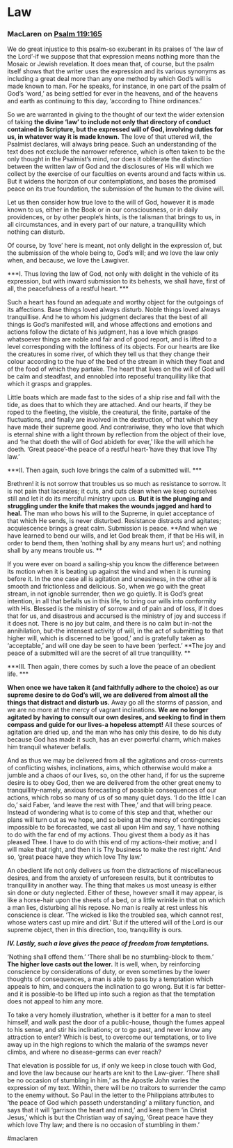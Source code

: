 # Law

### MacLaren on [Psalm 119:165](Psalm119#v.165)

We do great injustice to this psalm-so exuberant in its praises of ‘the law of the Lord’-if we suppose that that expression means nothing more than the Mosaic or Jewish revelation. It does mean that, of course, but the psalm itself shows that the writer uses the expression and its various synonyms as including a great deal more than any one method by which God’s will is made known to man. For he speaks, for instance, in one part of the psalm of God’s ‘word,’ as being settled for ever in the heavens, and of the heavens and earth as continuing to this day, ‘according to Thine ordinances.’  
  
So we are warranted in giving to the thought of our text the wider extension of taking **the divine ‘law’ to include not only that directory of conduct contained in Scripture, but the expressed will of God, involving duties for us, in whatever way it is made known.** The love of that uttered will, the Psalmist declares, will always bring peace. Such an understanding of the text does not exclude the narrower reference, which is often taken to be the only thought in the Psalmist’s mind, nor does it obliterate the distinction between the written law of God and the disclosures of His will which we collect by the exercise of our faculties on events around and facts within us. But it widens the horizon of our contemplations, and bases the promised peace on its true foundation, the submission of the human to the divine will.  
  
Let us then consider how true love to the will of God, however it is made known to us, either in the Book or in our consciousness, or in daily providences, or by other people’s hints, is the talisman that brings to us, in all circumstances, and in every part of our nature, a tranquillity which nothing can disturb.  
  
Of course, by ‘love’ here is meant, not only delight in the expression of, but the submission of the whole being to, God’s will; and we love the law only when, and because, we love the Lawgiver.  
  
***I. Thus loving the law of God, not only with delight in the vehicle of its expression, but with inward submission to its behests, we shall have, first of all, the peacefulness of a restful heart.  ***
  
Such a heart has found an adequate and worthy object for the outgoings of its affections. Base things loved always disturb. Noble things loved always tranquillise. And he to whom his judgment declares that the best of all things is God’s manifested will, and whose affections and emotions and actions follow the dictate of his judgment, has a love which grasps whatsoever things are noble and fair and of good report, and is lifted to a level corresponding with the loftiness of its objects. For our hearts are like the creatures in some river, of which they tell us that they change their colour according to the hue of the bed of the stream in which they float and of the food of which they partake. The heart that lives on the will of God will be calm and steadfast, and ennobled into reposeful tranquillity like that which it grasps and grapples.  
  
Little boats which are made fast to the sides of a ship rise and fall with the tide, as does that to which they are attached. And our hearts, if they be roped to the fleeting, the visible, the creatural, the finite, partake of the fluctuations, and finally are involved in the destruction, of that which they have made their supreme good. And contrariwise, they who love that which is eternal shine with a light thrown by reflection from the object of their love, and ‘he that doeth the will of God abideth for ever,’ like the will which he doeth. ‘Great peace’-the peace of a restful heart-’have they that love Thy law.’  
  
***II. Then again, such love brings the calm of a submitted will. ***

Brethren! it is not sorrow that troubles us so much as resistance to sorrow. It is not pain that lacerates; it cuts, and cuts clean when we keep ourselves still and let it do its merciful ministry upon us. **But it is the plunging and struggling under the knife that makes the wounds jagged and hard to heal.** The man who bows his will to the Supreme, in quiet acceptance of that which He sends, is never disturbed. Resistance distracts and agitates; acquiescence brings a great calm. Submission is peace. **And when we have learned to bend our wills, and let God break them, if that be His will, in order to bend them, then ‘nothing shall by any means hurt us’; and nothing shall by any means trouble us.  **
  
If you were ever on board a sailing-ship you know the difference between its motion when it is beating up against the wind and when it is running before it. In the one case all is agitation and uneasiness, in the other all is smooth and frictionless and delicious. So, when we go with the great stream, in not ignoble surrender, then we go quietly. It is God’s great intention, in all that befalls us in this life, to bring our wills into conformity with His. Blessed is the ministry of sorrow and of pain and of loss, if it does that for us, and disastrous and accursed is the ministry of joy and success if it does not. There is no joy but calm, and there is no calm but in-not the annihilation, but-the intensest activity of will, in the act of submitting to that higher will, which is discerned to be ‘good,’ and is gratefully taken as ‘acceptable,’ and will one day be seen to have been ‘perfect.’ **The joy and peace of a submitted will are the secret of all true tranquillity.  **
  
***III. Then again, there comes by such a love the peace of an obedient life. ***
  
**When once we have taken it {and faithfully adhere to the choice} as our supreme desire to do God’s will, we are delivered from almost all the things that distract and disturb us.** Away go all the storms of passion, and we are no more at the mercy of vagrant inclinations. **We are no longer agitated by having to consult our own desires, and seeking to find in them compass and guide for our lives-a hopeless attempt!** All these sources of agitation are dried up, and the man who has only this desire, to do his duty because God has made it such, has an ever powerful charm, which makes him tranquil whatever befalls.  
  
And as thus we may be delivered from all the agitations and cross-currents of conflicting wishes, inclinations, aims, which otherwise would make a jumble and a chaos of our lives, so, on the other hand, if for us the supreme desire is to obey God, then we are delivered from the other great enemy to tranquillity-namely, anxious forecasting of possible consequences of our actions, which robs so many of us of so many quiet days. ‘I do the little I can do,’ said Faber, ‘and leave the rest with Thee,’ and that will bring peace. Instead of wondering what is to come of this step and that, whether our plans will turn out as we hope, and so being at the mercy of contingencies impossible to be forecasted, we cast all upon Him and say, ‘I have nothing to do with the far end of my actions. Thou givest them a body as it has pleased Thee. I have to do with this end of my actions-their motive; and I will make that right, and then it is Thy business to make the rest right.’ And so, ‘great peace have they which love Thy law.’  
  
An obedient life not only delivers us from the distractions of miscellaneous desires, and from the anxiety of unforeseen results, but it contributes to tranquillity in another way. The thing that makes us most uneasy is either sin done or duty neglected. Either of these, however small it may appear, is like a horse-hair upon the sheets of a bed, or a little wrinkle in that on which a man lies, disturbing all his repose. No man is really at rest unless his conscience is clear. ‘The wicked is like the troubled sea, which cannot rest, whose waters cast up mire and dirt.’ But if the uttered will of the Lord is our supreme object, then in this direction, too, tranquillity is ours.  
  
***IV. Lastly, such a love gives the peace of freedom from temptations.*** 
  
‘Nothing shall offend them.’ ‘There shall be no stumbling-block to them.’ **The higher love casts out the lower.** It is well, when, by reinforcing conscience by considerations of duty, or even sometimes by the lower thoughts of consequences, a man is able to pass by a temptation which appeals to him, and conquers the inclination to go wrong. But it is far better-and it is possible-to be lifted up into such a region as that the temptation does not appeal to him any more.  
  
To take a very homely illustration, whether is it better for a man to steel himself, and walk past the door of a public-house, though the fumes appeal to his sense, and stir his inclinations; or to go past, and never know any attraction to enter? Which is best, to overcome our temptations, or to live away up in the high regions to which the malaria of the swamps never climbs, and where no disease-germs can ever reach?  
  
That elevation is possible for us, if only we keep in close touch with God, and love the law because our hearts are knit to the Law-giver. ‘There shall be no occasion of stumbling in him,’ as the Apostle John varies the expression of my text. Within, there will be no traitors to surrender the camp to the enemy without. So Paul in the letter to the Philippians attributes to ‘the peace of God which passeth understanding’ a military function, and says that it will ‘garrison the heart and mind,’ and keep them ‘in Christ Jesus,’ which is but the Christian way of saying, ‘Great peace have they which love Thy law; and there is no occasion of stumbling in them.’

#maclaren

### []()

### []()

### []()

### []()
